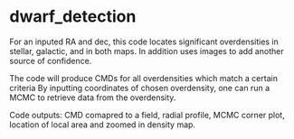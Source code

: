 # dwarf_detection
For an inputed RA and dec, this code locates significant overdensities in stellar, galactic, and in both maps. In addition uses images to add another source of confidence.

The code will produce CMDs for all overdensities which match a certain criteria
By inputting coordinates of chosen overdensity, one can run a MCMC to retrieve data from the overdensity.

Code outputs: CMD comapred to a field, radial profile, MCMC corner plot, location of local area and zoomed in density map.
